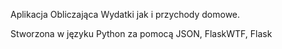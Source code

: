 Aplikacja Obliczająca Wydatki jak i przychody domowe.

Stworzona w języku Python za pomocą JSON, FlaskWTF, Flask 
